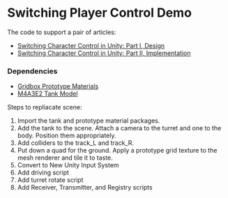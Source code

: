 # Switching Player Control Demo
The code to support a pair of articles:
- [Switching Character Control in Unity: Part I, Design](https://medium.com/@nickfrancisci/switching-character-control-in-unity-part-i-design-57f3bd42e071)
- [Switching Character Control in Unity: Part II, Implementation](https://medium.com/@nickfrancisci/switching-character-control-in-unity-part-ii-implementation-a05432f7d7be)


### Dependencies
- [Gridbox Prototype Materials](https://assetstore.unity.com/packages/2d/textures-materials/gridbox-prototype-materials-129127)
- [M4A3E2 Tank Model](https://assetstore.unity.com/packages/3d/vehicles/land/m4a3e2-84358)

Steps to repliacate scene:
1. Import the tank and prototype material packages.
2. Add the tank to the scene. Attach a camera to the turret and one to the body. Position them appropriately.
3. Add colliders to the track_L and track_R.
4. Put down a quad for the ground. Apply a prototype grid texture to the mesh renderer and tile it to taste.
4. Convert to New Unity Input System
5. Add driving script
6. Add turret rotate script
7. Add Receiver, Transmitter, and Registry scripts
